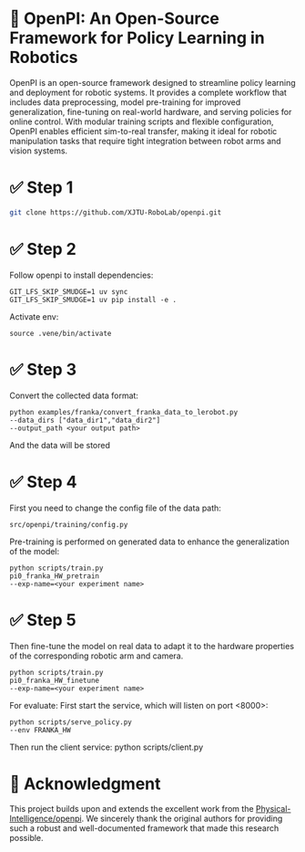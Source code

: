 # 🚀 OpenPI: An Open-Source Framework for Policy Learning in Robotics
OpenPI is an open-source framework designed to streamline policy learning and deployment for robotic systems. It provides a complete workflow that includes data preprocessing, model pre-training for improved generalization, fine-tuning on real-world hardware, and serving policies for online control. With modular training scripts and flexible configuration, OpenPI enables efficient sim-to-real transfer, making it ideal for robotic manipulation tasks that require tight integration between robot arms and vision systems.




# ✅ Step 1
```bash
git clone https://github.com/XJTU-RoboLab/openpi.git
```

# ✅ Step 2 
Follow openpi to install dependencies:

	GIT_LFS_SKIP_SMUDGE=1 uv sync
	GIT_LFS_SKIP_SMUDGE=1 uv pip install -e .

Activate env:

	source .vene/bin/activate


# ✅ Step 3 
Convert the collected data format:

	python examples/franka/convert_franka_data_to_lerobot.py
	--data_dirs ["data_dir1","data_dir2"]
	--output_path <your output path>

And the data will be stored 


# ✅ Step 4
First you need to change the config file of the data path:

	src/openpi/training/config.py

Pre-training is performed on generated data to enhance the generalization of the model:

	python scripts/train.py 	
	pi0_franka_HW_pretrain
	--exp-name=<your experiment name>


# ✅ Step 5 
Then fine-tune the model on real data to adapt it to the hardware properties of the corresponding robotic arm and camera.

	python scripts/train.py 	
	pi0_franka_HW_finetune
	--exp-name=<your experiment name>

For evaluate:
First start the service, which will listen on port <8000>:

	python scripts/serve_policy.py
	--env FRANKA_HW

Then run the client service:
	python scripts/client.py


# 🔗 Acknowledgment
This project builds upon and extends the excellent work from the [Physical-Intelligence/openpi](https://github.com/Physical-Intelligence/openpi). We sincerely thank the original authors for providing such a robust and well-documented framework that made this research possible.
